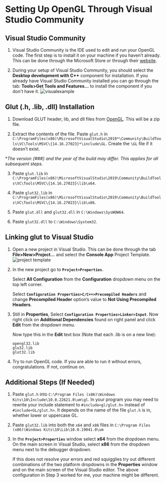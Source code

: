 
# Setting Up OpenGL Through Visual Studio Community




## Visual Studio Community
1. Visual Studio Community is the IDE used to edit and run your OpenGL code. The first step is to install it on your machine if you haven’t already. This can be done through the Microsoft Store or through their [website](https://visualstudio.microsoft.com/vs/).

2. During your setup of Visual Studio Community, you should select the **Desktop development with C++** component for installation. If you already have Visual Studio Community installed you can go through the tab: **Tools>Get Tools and Features…** to install the component if you don't have it.
![visualexample](https://github.com/mehrab7/Setting-Up-OpenGL-through-Visual-Studio-Community/assets/98127515/cccaad0b-584e-4d2a-a0ee-9940767800a1)

## Glut (.h, .lib, .dll) Installation

1. Download GLUT header, lib, and dll files from [OpenGL](https://www.opengl.org/resources/libraries/glut/glutdlls37beta.zip). This will be a zip file.

2. Extract the contents of the file. Paste `glut.h` in `C:\ProgramFiles(x86)\MicrosoftVisualStudio\2019*\Community\BuildTools\VC\Tools\MSVC\{14.16.27023}*\include\GL`.
Create the `\GL` file if it doesn’t exist. 

**The version {###} and the year of the build may differ. This applies for all subsequent steps.*

3. Paste `glut.lib` in `C:\ProgramFiles(x86)\MicrosoftVisualStudio\2019\Community\BuildTools\VC\Tools\MSVC\{14.16.27023}\lib\x64`.

4. Paste `glut32.lib` in `C:\ProgramFiles(x86)\MicrosoftVisualStudio\2019\Community\BuildTools\VC\Tools\MSVC\{14.16.27023}\lib\x86`.

5. Paste `glut.dll` and `glut32.dll` in `C:\Windows\SysWOW64`.

6. Paste `glut32.dll` to `C:\Windows\System32`.

## Linking glut to Visual Studio

1. Open a new project in Visual Studio. This can be done through the tab **File>New>Project...** and select the **Console App** Project Template.![project template](https://github.com/mehrab7/Setting-Up-OpenGL-through-Visual-Studio-Community/assets/98127515/e172399f-99c6-4021-904b-394dbbe47f97)

2. In the new project go to **`Project>Properties`**.

    Select **All Configuration** from the **Configuration** dropdown menu on the top left corner.

    Select **`Configuration Properties>C/C++>Precompiled Headers`** and change **Precompiled Header** option’s value to **Not Using Precompiled Headers**.

3. Still in **Properties**, Select **`Configuration Properties>Linker>Input`**. Now right click on **Additional Dependencies** found on right panel and click **Edit** from the dropdown menu.

    Now type this in the **Edit** text box (Note that each .lib is on a new line):
    ```put this in edit
    opengl32.lib
    glu32.lib
    glut32.lib
    ```

4. Try to run OpenGL code. If you are able to run it without errors, congratulations. If not, continue on.


## Additional Steps (If Needed)

1. Paste `glut.h` into `C:\Program Files (x86)\Windows Kits\10\Include\10.0.22621.0\um\gl`. In your program you may need to rewrite your include statement to `#include<gl/glut.h>` instead of `#include<GL/glut.h>`. It depends on the name of the file `glut.h` is in, whether lower or uppercase GL.

2. Paste `glut32.lib` into both the `x64` and `x86` files in `C:\Program Files (x86)\Windows Kits\10\Lib\10.0.19041.0\um`

3. In the **`Project>Properties`** window select **x64** from the dropdown menu. On the main screen in Visual Studio, select **x86** from the dropdown menu next to the debugger dropdown.

    If this does not resolve your errors and red squigglies try out different combinations of the two platform dropdowns in the **Properties** window and on the main screen of the Visual Studio editor. The above configuration in Step 3 worked for me, your machine might be different.
